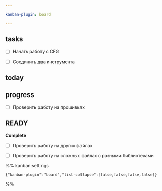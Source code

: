 ```yaml
---

kanban-plugin: board

---
```


## tasks

- [ ] Начать работу с CFG
- [ ] Соединить два инструмента


## today



## progress

- [ ] Проверить работу на прошивках


## READY

**Complete**
- [ ] Проверить работу на других файлах
- [ ] Проверить работу на сложных файлах с разными библиотеками




%% kanban:settings
```
{"kanban-plugin":"board","list-collapse":[false,false,false,false]}
```
%%